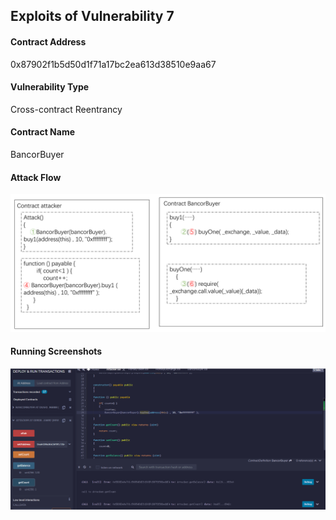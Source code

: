 ## Exploits of Vulnerability 7


#### Contract Address

0x87902f1b5d50d1f71a17bc2ea613d38510e9aa67

#### Vulnerability Type

Cross-contract Reentrancy

#### Contract Name

BancorBuyer

#### Attack Flow

![](./ex07.png)

#### Running Screenshots

![](./run07.png)